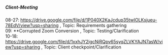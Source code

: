 
##### Client-Meeting

08-27: https://drive.google.com/file/d/1P040X2KaJcdup35twIOLKsjueu-78EdV/view?usp=sharing , Topic: Requirements gathering\
09: **Corrupted Zoom Conversion , Topic: Testing/Clarification\
10-18: https://drive.google.com/file/d/1xxhJY2igcNjRQpv65syqZLVKYAJN7asW/view?usp=sharing , Topic: Client checkpoint/Clarification
